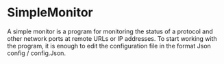 # SimpleMonitor

A simple monitor is a program for monitoring the status of a protocol and other network ports at remote URLs or IP addresses.
To start working with the program, it is enough to edit the configuration file in the format Json config / config.Json.
